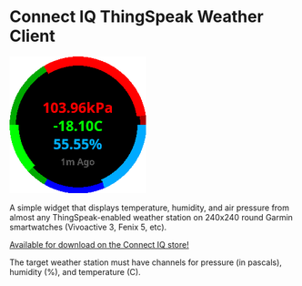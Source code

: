 # Connect IQ ThingSpeak Weather Client
![Screenshot](screenshot.png)

A simple widget that displays temperature, humidity, and air pressure from almost any ThingSpeak-enabled weather station on 240x240 round Garmin smartwatches (Vivoactive 3, Fenix 5, etc).

[Available for download on the Connect IQ store!](https://apps.garmin.com/en-US/apps/84b65b80-a8e5-46a5-a7d3-ab64123b4c03)

The target weather station must have channels for pressure (in pascals), humidity (%), and temperature (C). 
